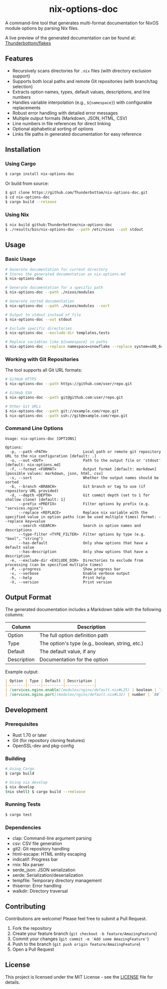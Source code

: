 <h1 align="center">nix-options-doc</h1>

A command-line tool that generates multi-format documentation for NixOS module options by parsing Nix files.

A live preview of the generated documentation can be found at: [Thunderbottom/flakes](https://github.com/Thunderbottom/flakes/blob/main/options.md)

## Features

- Recursively scans directories for `.nix` files (with directory exclusion support)
- Supports both local paths and remote Git repositories (with branch/tag selection)
- Extracts option names, types, default values, descriptions, and line numbers
- Handles variable interpolation (e.g., `${namespace}`) with configurable replacements
- Robust error handling with detailed error messages
- Multiple output formats (Markdown, JSON, HTML, CSV)
- Line numbers in file references for direct linking
- Optional alphabetical sorting of options
- Links file paths in generated documentation for easy reference

## Installation

### Using Cargo

```bash
$ cargo install nix-options-doc
```

Or build from source:

```bash
$ git clone https://github.com/Thunderbottom/nix-options-doc.git
$ cd nix-options-doc
$ cargo build --release
```

### Using Nix

```bash
$ nix build github:Thunderbottom/nix-options-doc
$ ./results/bin/nix-options-doc --path /etc/nixos --out stdout  
```

## Usage

### Basic Usage

```bash
# Generate documentation for current directory
# Stores the generated documentation as nix-options.md
$ nix-options-doc

# Generate documentation for a specific path
$ nix-options-doc --path ./nixos/modules

# Generate sorted documentation
$ nix-options-doc --path ./nixos/modules --sort

# Output to stdout instead of file
$ nix-options-doc --out stdout

# Exclude specific directories
$ nix-options-doc --exclude-dir templates,tests

# Replace variables like ${namespace} in paths
$ nix-options-doc --replace namespace=snowflake --replace system=x86_64-linux
```

### Working with Git Repositories

The tool supports all Git URL formats:

```bash
# GitHub HTTPS
$ nix-options-doc --path https://github.com/user/repo.git

# GitHub SSH
$ nix-options-doc --path git@github.com:user/repo.git

# Other Git URLs
$ nix-options-doc --path git://example.com/repo.git
$ nix-options-doc --path ssh://git@example.com/repo.git
```

### Command Line Options

```
Usage: nix-options-doc [OPTIONS]

Options:
  -p, --path <PATH>                Local path or remote git repository URL to the nix configuration [default: .]
  -o, --out <OUT>                  Path to the output file or 'stdout' [default: nix-options.md]
  -f, --format <FORMAT>            Output format [default: markdown] [possible values: markdown, json, html, csv]
  -s, --sort                       Whether the output names should be sorted
  -b, --branch <BRANCH>            Git branch or tag to use (if repository URL provided)
  -d, --depth <DEPTH>              Git commit depth (set to 1 for shallow clone) [default: 1]
      --prefix <PREFIX>            Filter options by prefix (e.g. "services.nginx")
      --replace <REPLACE>          Replace nix variable with the specified value in option paths (can be used multiple times) Format: --replace key=value
      --search <SEARCH>            Search in option names and descriptions
      --type-filter <TYPE_FILTER>  Filter options by type (e.g. "bool", "string")
      --has-default                Only show options that have a default value
      --has-description            Only show options that have a description
  -e, --exclude-dir <EXCLUDE_DIR>  Directories to exclude from processing (can be specified multiple times)
  -P, --progress                   Show progress bar
  -v, --verbose                    Enable verbose output
  -h, --help                       Print help
  -V, --version                    Print version
```

## Output Format

The generated documentation includes a Markdown table with the following columns:

| Column | Description |
|--------|-------------|
| Option | The full option definition path |
| Type | The option's type (e.g., boolean, string, etc.) |
| Default | The default value, if any |
| Description | Documentation for the option |

Example output:

```markdown
| Option | Type | Default | Description |
|--------|------|---------|-------------|
| [services.nginx.enable](modules/nginx/default.nix#L25) | boolean | `false` | Whether to enable nginx |
| [services.nginx.port](modules/nginx/default.nix#L32) | number | `80` | Port to listen on |
```

## Development

### Prerequisites

- Rust 1.70 or later
- Git (for repository cloning features)
- OpenSSL-dev and pkg-config

### Building

```bash
# Using Cargo
$ cargo build

# Using nix develop
$ nix develop
(nix shell) $ cargo build --reelease
```

### Running Tests

```bash
$ cargo test
```

### Dependencies

- clap: Command-line argument parsing
- csv: CSV file generation
- git2: Git repository handling
- html-escape: HTML entity escaping
- indicatif: Progress bar
- rnix: Nix parser
- serde_json: JSON serialization
- serde: Serialization/deserialization
- tempfile: Temporary directory management
- thiserror: Error handling
- walkdir: Directory traversal

## Contributing

Contributions are welcome! Please feel free to submit a Pull Request.

1. Fork the repository
2. Create your feature branch (`git checkout -b feature/AmazingFeature`)
3. Commit your changes (`git commit -m 'Add some AmazingFeature'`)
4. Push to the branch (`git push origin feature/AmazingFeature`)
5. Open a Pull Request

## License

This project is licensed under the MIT License - see the [LICENSE](LICENSE) file for details.
